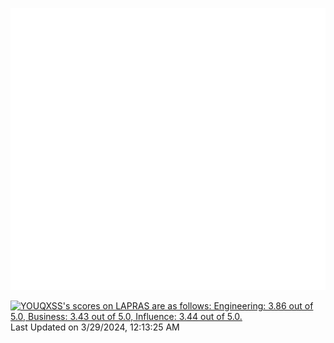 ![Metrics](/github-metrics.svg)

<!--START_SECTION:lapras-card-->
<p ><a href="https://lapras.com/public/YOUQXSS" target="_blank" rel="noopener noreferrer"><img alt="YOUQXSS's scores on LAPRAS are as follows: Engineering: 3.86 out of 5.0, Business: 3.43 out of 5.0, Influence: 3.44 out of 5.0." src="https://lapras-card-generator.vercel.app/api/svg?e=3.86&b=3.43&i=3.44&b1=%23004736&b2=%2300bf8f&i1=%23007b5c&i2=%2300bf8f&l=en" width="400" ></a>  
Last Updated on 3/29/2024, 12:13:25 AM</p>
<!--END_SECTION:lapras-card-->
